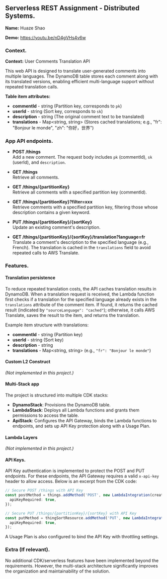 ## Serverless REST Assignment - Distributed Systems.

__Name:__ Huaze Shao

__Demo:__ https://youtu.be/nD4gVHs4v6w

### Context.

**Context:** User Comments Translation API

This web API is designed to translate user-generated comments into multiple languages. The DynamoDB table stores each comment along with its translated versions, enabling efficient multi-language support without repeated translation calls.

**Table item attributes:**
+ **commentId** - string (Partition key, corresponds to `pk`)
+ **userId** - string (Sort key, corresponds to `sk`)
+ **description** - string (The original comment text to be translated)
+ **translations** - Map<string, string> (Stores cached translations; e.g., "fr": "Bonjour le monde", "zh": "你好，世界")

### App API endpoints.

- **POST /things**  
  Add a new comment. The request body includes `pk` (commentId), `sk` (userId), and `description`.

- **GET /things**  
  Retrieve all comments.

- **GET /things/{partitionKey}**  
  Retrieve all comments with a specified partition key (commentId).

- **GET /things/{partitionKey}?filter=xxx**  
  Retrieve comments with a specified partition key, filtering those whose description contains a given keyword.

- **PUT /things/{partitionKey}/{sortKey}**  
  Update an existing comment's description.

- **GET /things/{partitionKey}/{sortKey}/translation?language=fr**  
  Translate a comment's description to the specified language (e.g., French). The translation is cached in the `translations` field to avoid repeated calls to AWS Translate.

### Features.

#### Translation persistence 

To reduce repeated translation costs, the API caches translation results in DynamoDB. When a translation request is received, the Lambda function first checks if a translation for the specified language already exists in the `translations` attribute of the comment item. If found, it returns the cached result (indicated by `"sourceLanguage": "cached"`); otherwise, it calls AWS Translate, saves the result to the item, and returns the translation.

Example item structure with translations:
+ **commentId** - string  (Partition key)
+ **userId** - string  (Sort key)
+ **description** - string
+ **translations** - Map<string, string> (e.g., `"fr": "Bonjour le monde"`)

#### Custom L2 Construct 

*(Not implemented in this project.)*

#### Multi-Stack app 

The project is structured into multiple CDK stacks:
+ **DynamoStack**: Provisions the DynamoDB table.
+ **LambdaStack**: Deploys all Lambda functions and grants them permissions to access the table.
+ **ApiStack**: Configures the API Gateway, binds the Lambda functions to endpoints, and sets up API Key protection along with a Usage Plan.

#### Lambda Layers 

*(Not implemented in this project.)*

#### API Keys. 
API Key authentication is implemented to protect the POST and PUT endpoints. For these endpoints, the API Gateway requires a valid `x-api-key` header to allow access. Below is an excerpt from the CDK code:

~~~ts
// Secure POST /things with API Key
const postMethod = things.addMethod('POST', new LambdaIntegration(createItemFunction), {
  apiKeyRequired: true,
});

// Secure PUT /things/{partitionKey}/{sortKey} with API Key
const putMethod = thingSortResource.addMethod('PUT', new LambdaIntegration(updateItemFunction), {
  apiKeyRequired: true,
});
~~~

A Usage Plan is also configured to bind the API Key with throttling settings.

### Extra (If relevant).

No additional CDK/serverless features have been implemented beyond the requirements. However, the multi-stack architecture significantly improves the organization and maintainability of the solution.

